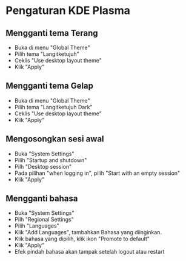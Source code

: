 # Pengaturan KDE Plasma

## Mengganti tema Terang

- Buka di menu "Global Theme"
- Pilih tema "Langitketujuh"
- Ceklis "Use desktop layout theme"
- Klik "Apply"

## Mengganti tema Gelap

- Buka di menu "Global Theme"
- Pilih tema "Langitketujuh Dark"
- Ceklis "Use desktop layout theme"
- Klik "Apply"

## Mengosongkan sesi awal

- Buka "System Settings"
- Pilih "Startup and shutdown"
- Pilh "Desktop session"
- Pada pilihan "when logging in", pilih "Start with an empty session"
- Klik "Apply"

## Mengganti bahasa

- Buka "System Settings"
- Pilh "Regional Settings"
- Pilih "Languages"
- Klik "Add Languages", tambahkan Bahasa yang diinginkan.
- Klik bahasa yang dipilih, klik ikon "Promote to default"
- Klik "Apply"
- Efek pindah bahasa akan tampak setelah logout atau restart
